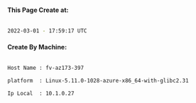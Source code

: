 
   
#### This Page Create at:

```bash

2022-03-01 - 17:59:17 UTC

```

#### Create By Machine:

```bash

Host Name : fv-az173-397

platform  : Linux-5.11.0-1028-azure-x86_64-with-glibc2.31

Ip Local  : 10.1.0.27

```

